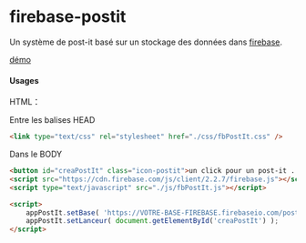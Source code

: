 # firebase-postit
Un système de post-it basé sur un stockage des données dans [firebase](https://www.firebase.com/).

[démo](http://codepen.io/polinux/pen/OVQPea)

#### Usages

HTML：

Entre les balises HEAD
```html
<link type="text/css" rel="stylesheet" href="./css/fbPostIt.css" />
```

Dans le BODY
```html
<button id="creaPostIt" class="icon-postit">un click pour un post-it ...</button>
<script src="https://cdn.firebase.com/js/client/2.2.7/firebase.js"></script>
<script type="text/javascript" src="./js/fbPostIt.js"></script>
```

```html
<script>
	appPostIt.setBase( 'https://VOTRE-BASE-FIREBASE.firebaseio.com/postit/demo' );
	appPostIt.setLanceur( document.getElementById('creaPostIt') );
</script>
```


